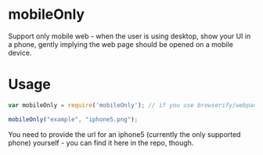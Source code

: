 # mobileOnly
Support only mobile web - when the user is using desktop, show your UI in a phone, gently implying the web page should be opened on a mobile device.

# Usage

```javascript
var mobileOnly = require('mobileOnly'); // if you use browserify/webpack

mobileOnly("example", "iphone5.png");
```

You need to provide the url for an iphone5 (currently the only supported phone) yourself - you can find it here in the repo, though.
